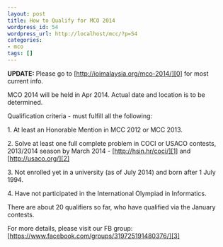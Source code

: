 ```yaml
---
layout: post
title: How to Qualify for MCO 2014
wordpress_id: 54
wordpress_url: http://localhost/mcc/?p=54
categories:
- mco
tags: []
---
```


**UPDATE:** Please go to [http://ioimalaysia.org/mco-2014/][0] for most current info.

MCO 2014 will be held in Apr 2014\. Actual date and location is to be determined.

Qualification criteria - must fulfill all the following:

1\. At least an Honorable Mention in MCC 2012 or MCC 2013\.

2\. Solve at least one full complete problem in COCI or USACO contests, 2013/2014 season by March 2014 - [http://hsin.hr/coci/][1] and [http://usaco.org/][2]

3\. Not enrolled yet in a university (as of July 2014) and born after 1 July 1994\.

4\. Have not participated in the International Olympiad in Informatics.

There are about 20 qualifiers so far, who have qualified via the January contests.

For more details, please visit our FB group: [https://www.facebook.com/groups/319725191480376/][3]

[0]: /mco-2014/
[1]: http://hsin.hr/coci/
[2]: http://usaco.org/
[3]: https://www.facebook.com/groups/319725191480376/

